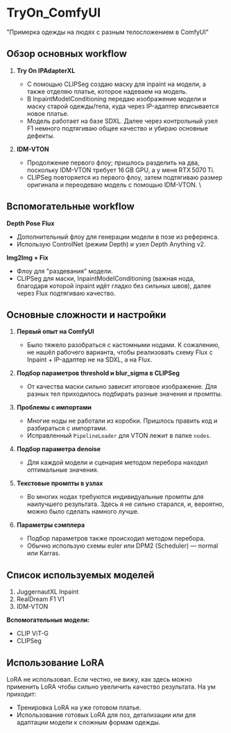 # TryOn_ComfyUI
"Примерка одежды на людях с разным телосложением в ComfyUI"


## Обзор основных workflow

1. **Try On IPAdapterXL**

   * С помощью CLIPSeg создаю маску для inpaint на модели, а также отделяю платье, которое надеваем на модель.
   * В InpaintModelConditioning передаю изображение модели и маску старой одежды/тела, куда через IP-адаптер вписывается новое платье.
   * Модель работает на базе SDXL. Далее через контрольный узел F1 немного подтягиваю общее качество и убираю основные дефекты.

2. **IDM-VTON**

   * Продолжение первого флоу; пришлось разделить на два, поскольку IDM-VTON требует 16 GB GPU, а у меня RTX 5070 Ti.
   * CLIPSeg повторяется из первого флоу, затем подтягиваю размер оригинала и переодеваю модель с помощью IDM-VTON.
     \\

## Вспомогательные workflow

   **Depth Pose Flux**

   * Дополнительный флоу для генерации модели в позе из референса.
   * Использую ControlNet (режим Depth) и узел Depth Anything v2.

   **Img2Img + Fix**

   * Флоу для "раздевания" модели.
   * CLIPSeg для маски, InpaintModelConditioning (важная нода, благодаря которой inpaint идёт гладко без сильных швов), далее через Flux подтягиваю качество.

## Основные сложности и настройки

1. **Первый опыт на ComfyUI**

   * Было тяжело разобраться с кастомными нодами. К сожалению, не нашёл рабочего варианта, чтобы реализовать схему Flux с Inpaint + IP-адаптер не на SDXL, а на Flux.

2. **Подбор параметров threshold и blur\_sigma в CLIPSeg**

   * От качества маски сильно зависит итоговое изображение. Для разных тел приходилось подбирать разные значения и промпты.

3. **Проблемы с импортами**

   * Многие ноды не работали из коробки. Пришлось править код и разбираться с импортами.
   * Исправленный `PipelineLoader` для VTON лежит в папке `nodes`.

4. **Подбор параметра denoise**

   * Для каждой модели и сценария методом перебора находил оптимальные значения.

5. **Текстовые промпты в узлах**

   * Во многих нодах требуются индивидуальные промпты для наилучшего результата. Здесь я не сильно старался, и, вероятно, можно было сделать намного лучше.

6. **Параметры сэмплера**

   * Подбор параметров также происходил методом перебора.
   * Обычно использую схемы euler или DPM2 (Scheduler) — normal или Karras.

## Список используемых моделей

1. JuggernautXL Inpaint
2. RealDream F1 V1
3. IDM-VTON

**Вспомогательные модели:**

* CLIP ViT-G
* CLIPSeg

## Использование LoRA

LoRA не использовал. Если честно, не вижу, как здесь можно применить LoRA чтобы сильно увеличить качество результата. На ум приходит:

* Тренировка LoRA на уже готовом платье.
* Использование готовых LoRA для поз, детализации или для адаптации модели к сложным формам одежды.
